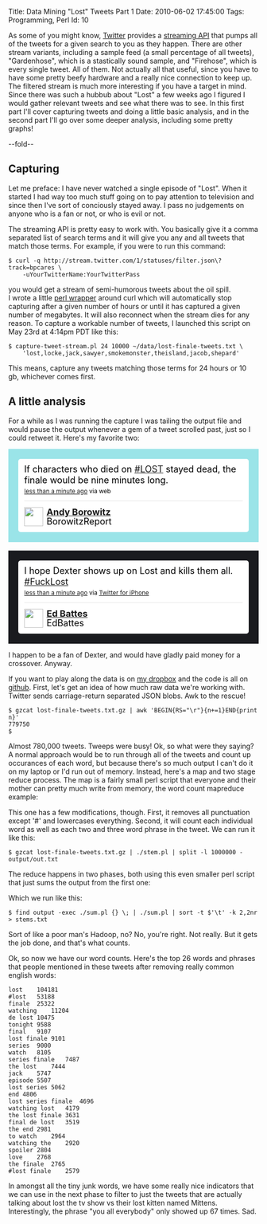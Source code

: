 Title: Data Mining "Lost" Tweets Part 1
Date:  2010-06-02 17:45:00
Tags:  Programming, Perl
Id:    10

As some of you might know, [Twitter][] provides a [streaming API][twapi] that pumps all of the tweets for a given search to you as they happen. There are other stream variants, including a sample feed (a small percentage of all tweets), "Gardenhose", which is a stastically sound sample, and "Firehose", which is every single tweet. All of them. Not actually all that useful, since you have to have some pretty beefy hardware and a really nice connection to keep up. The filtered stream is much more interesting if you have a target in mind. Since there was such a hubbub about "Lost" a few weeks ago I figured I would gather relevant tweets and see what there was to see. In this first part I'll cover capturing tweets and doing a little basic analysis, and in the second part I'll go over some deeper analysis, including some pretty graphs!

[Twitter]: http://twitter.com
[twapi]:   http://apiwiki.twitter.com/Streaming-API-Documentation

--fold--

Capturing
---------

Let me preface: I have never watched a single episode of "Lost". When it started I had way too much stuff going on to pay attention to television and since then I've sort of conciously stayed away. I pass no judgements on anyone who is a fan or not, or who is evil or not.

The streaming API is pretty easy to work with. You basically give it a comma separated list of search terms and it will give you any and all tweets that match those terms. For example, if you were to run this command:

    $ curl -q http://stream.twitter.com/1/statuses/filter.json\?track=bpcares \
        -uYourTwitterName:YourTwitterPass
    
you would get a stream of semi-humorous tweets about the oil spill.         
I wrote a little [perl wrapper][twmine-capture] around curl which will automatically stop capturing after a given number of hours or until it has captured a given number of megabytes. It will also reconnect when the stream dies for any reason. To capture a workable number of tweets, I launched this script on May 23rd at 4:14pm PDT like this:

    $ capture-tweet-stream.pl 24 10000 ~/data/lost-finale-tweets.txt \
        'lost,locke,jack,sawyer,smokemonster,theisland,jacob,shepard'
        
This means, capture any tweets matching those terms for 24 hours or 10 gb, whichever comes first.

A little analysis
-----------------

For a while as I was running the capture I was tailing the output file and would pause the output whenever a gem of a tweet scrolled past, just so I could retweet it. Here's my favorite two:

<!-- http://twitter.com/BorowitzReport/status/14591815901 --> <style type='text/css'>.bbpBox14591815901 {background:url(http://a3.twimg.com/profile_background_images/102523121/AndySeated2.jpg) #9AE4E8;padding:20px;} p.bbpTweet{background:#fff;padding:10px 12px 10px 12px;margin:0;min-height:48px;color:#000;font-size:18px !important;line-height:22px;-moz-border-radius:5px;-webkit-border-radius:5px} p.bbpTweet span.metadata{display:block;width:100%;clear:both;margin-top:8px;padding-top:12px;height:40px;border-top:1px solid #fff;border-top:1px solid #e6e6e6} p.bbpTweet span.metadata span.author{line-height:19px} p.bbpTweet span.metadata span.author img{float:left;margin:0 7px 0 0px;width:38px;height:38px} p.bbpTweet a:hover{text-decoration:underline}p.bbpTweet span.timestamp{font-size:12px;display:block}</style> <div class='bbpBox14591815901'><p class='bbpTweet'>If characters who died on <a href="http://twitter.com/search?q=%23LOST" title="#LOST" class="tweet-url hashtag" rel="nofollow">#LOST</a> stayed dead, the finale would be nine minutes long.<span class='timestamp'><a title='Mon May 24 01:26:18 +0000 2010' href='http://twitter.com/BorowitzReport/status/14591815901'>less than a minute ago</a> via web</span><span class='metadata'><span class='author'><a href='http://twitter.com/BorowitzReport'><img src='http://a1.twimg.com/profile_images/882447100/clowntown2_normal.jpg' /></a><strong><a href='http://twitter.com/BorowitzReport'>Andy Borowitz</a></strong><br/>BorowitzReport</span></span></p></div> <!-- end of tweet -->

<br />
<!-- http://twitter.com/EdBattes/status/14592099261 --> <style type='text/css'>.bbpBox14592099261 {background:url(http://s.twimg.com/a/1274899949/images/themes/theme9/bg.gif) #1A1B1F;padding:20px;} p.bbpTweet{background:#fff;padding:10px 12px 10px 12px;margin:0;min-height:48px;color:#000;font-size:18px !important;line-height:22px;-moz-border-radius:5px;-webkit-border-radius:5px} p.bbpTweet span.metadata{display:block;width:100%;clear:both;margin-top:8px;padding-top:12px;height:40px;border-top:1px solid #fff;border-top:1px solid #e6e6e6} p.bbpTweet span.metadata span.author{line-height:19px} p.bbpTweet span.metadata span.author img{float:left;margin:0 7px 0 0px;width:38px;height:38px} p.bbpTweet a:hover{text-decoration:underline}p.bbpTweet span.timestamp{font-size:12px;display:block}</style> <div class='bbpBox14592099261'><p class='bbpTweet'>I hope Dexter shows up on Lost and kills them all. <a href="http://twitter.com/search?q=%23FuckLost" title="#FuckLost" class="tweet-url hashtag" rel="nofollow">#FuckLost</a><span class='timestamp'><a title='Mon May 24 01:31:22 +0000 2010' href='http://twitter.com/EdBattes/status/14592099261'>less than a minute ago</a> via <a href="http://itunes.apple.com/app/twitter/id333903271?mt=8" rel="nofollow">Twitter for iPhone</a></span><span class='metadata'><span class='author'><a href='http://twitter.com/EdBattes'><img src='http://a1.twimg.com/profile_images/283390162/user200_1563_normal.jpg' /></a><strong><a href='http://twitter.com/EdBattes'>Ed Battes</a></strong><br/>EdBattes</span></span></p></div> <!-- end of tweet -->

I happen to be a fan of Dexter, and would have gladly paid money for a crossover. Anyway.

If you want to play along the data is on [my dropbox][file] and the code is all on [github][twmine]. First, let's get an idea of how much raw data we're working with. Twitter sends carriage-return separated JSON blobs. Awk to the rescue!

    $ gzcat lost-finale-tweets.txt.gz | awk 'BEGIN{RS="\r"}{n+=1}END{print n}'
    779750
    $

Almost 780,000 tweets. Tweeps were busy! Ok, so what were they saying? A normal approach would be to run through all of the tweets and count up occurances of each word, but because there's so much output I can't do it on my laptop or I'd run out of memory. Instead, here's a map and two stage reduce process. The map is a fairly small perl script that everyone and their mother can pretty much write from memory, the word count mapreduce example:

<script src="http://gist.github.com/423346.js?file=stem.pl"></script>

This one has a few modifications, though. First, it removes all punctuation except '#' and lowercases everything. Second, it will count each individual word as well as each two and three word phrase in the tweet. We can run it like this:

    $ gzcat lost-finale-tweets.txt.gz | ./stem.pl | split -l 1000000 - output/out.txt

The reduce happens in two phases, both using this even smaller perl script that just sums the output from the first one:

<script src="http://gist.github.com/423346.js?file=sum.pl"></script>

Which we run like this:

    $ find output -exec ./sum.pl {} \; | ./sum.pl | sort -t $'\t' -k 2,2nr > stems.txt

Sort of like a poor man's Hadoop, no? No, you're right. Not really. But it gets the job done, and that's what counts.
    
Ok, so now we have our word counts. Here's the top 26 words and phrases that people mentioned in these tweets after removing really common english words:

    lost	104181
    #lost	53188
    finale	25322
    watching	11204
    de lost	10475
    tonight	9588
    final	9107
    lost finale	9101
    series	9000
    watch	8105
    series finale	7487
    the lost	7444
    jack	5747
    episode	5507
    lost series	5062
    end	4806
    lost series finale	4696
    watching lost	4179
    the lost finale	3631
    final de lost	3519
    the end	2981
    to watch	2964
    watching the	2920
    spoiler	2804
    love	2768
    the finale	2765
    #lost finale	2579
    
In amongst all the tiny junk words, we have some really nice indicators that we can use in the next phase to filter to just the tweets that are actually talking about lost the tv show vs their lost kitten named Mittens. Interestingly, the phrase "you all everybody" only showed up 67 times. Sad.

[twmine]:  http://gist.github.com/423346
[file]:    http://dl.dropbox.com/u/5193213/lost-finale-tweets.txt.gz
[twmine-capture]: http://gist.github.com/423346#file_capture_tweets.pl
